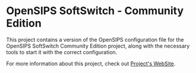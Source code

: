 # OpenSIPS SoftSwitch - Community Edition

This project contains a version of the OpenSIPS configuration file for the
OpenSIPS SoftSwitch Community Edition project, along with the necessary
tools to start it with the correct configuration.

For more information about this project, check out
[Project's WebSite](https://ce.opensips.org/opensips-softswitch/).
